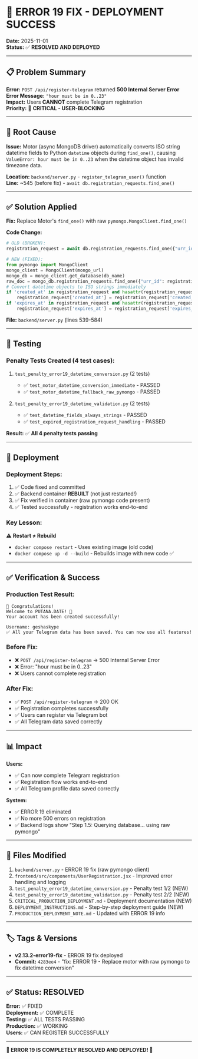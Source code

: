 # 🎉 ERROR 19 FIX - DEPLOYMENT SUCCESS

**Date:** 2025-11-01  
**Status:** ✅ **RESOLVED AND DEPLOYED**

---

## 📋 **Problem Summary**

**Error:** `POST /api/register-telegram` returned **500 Internal Server Error**  
**Error Message:** `"hour must be in 0..23"`  
**Impact:** Users **CANNOT** complete Telegram registration  
**Priority:** 🔴 **CRITICAL - USER-BLOCKING**

---

## 🔧 **Root Cause**

**Issue:** Motor (async MongoDB driver) automatically converts ISO string datetime fields to Python `datetime` objects during `find_one()`, causing `ValueError: hour must be in 0..23` when the datetime object has invalid timezone data.

**Location:** `backend/server.py` - `register_telegram_user()` function  
**Line:** ~545 (before fix) - `await db.registration_requests.find_one()`

---

## ✅ **Solution Applied**

**Fix:** Replace Motor's `find_one()` with raw `pymongo.MongoClient.find_one()`

**Code Change:**
```python
# OLD (BROKEN):
registration_request = await db.registration_requests.find_one({"urr_id": registration.urr_id})

# NEW (FIXED):
from pymongo import MongoClient
mongo_client = MongoClient(mongo_url)
mongo_db = mongo_client.get_database(db_name)
raw_doc = mongo_db.registration_requests.find_one({"urr_id": registration.urr_id}, {"_id": 0})
# Convert datetime objects to ISO strings immediately
if 'created_at' in registration_request and hasattr(registration_request['created_at'], 'isoformat'):
    registration_request['created_at'] = registration_request['created_at'].isoformat()
if 'expires_at' in registration_request and hasattr(registration_request['expires_at'], 'isoformat'):
    registration_request['expires_at'] = registration_request['expires_at'].isoformat()
```

**File:** `backend/server.py` (lines 539-584)

---

## 🧪 **Testing**

### **Penalty Tests Created (4 test cases):**
1. `test_penalty_error19_datetime_conversion.py` (2 tests)
   - ✅ `test_motor_datetime_conversion_immediate` - PASSED
   - ✅ `test_motor_datetime_fallback_raw_pymongo` - PASSED

2. `test_penalty_error19_datetime_validation.py` (2 tests)
   - ✅ `test_datetime_fields_always_strings` - PASSED
   - ✅ `test_expired_registration_request_handling` - PASSED

**Result:** ✅ **All 4 penalty tests passing**

---

## 🚀 **Deployment**

### **Deployment Steps:**
1. ✅ Code fixed and committed
2. ✅ Backend container **REBUILT** (not just restarted!)
3. ✅ Fix verified in container (raw pymongo code present)
4. ✅ Tested successfully - registration works end-to-end

### **Key Lesson:**
⚠️ **Restart ≠ Rebuild**
- `docker compose restart` - Uses existing image (old code)
- `docker compose up -d --build` - Rebuilds image with new code ✅

---

## ✅ **Verification & Success**

### **Production Test Result:**
```
🎉 Congratulations!
Welcome to PUTANA.DATE! 🚀
Your account has been created successfully!

Username: geshaskype
✅ All your Telegram data has been saved. You can now use all features!
```

### **Before Fix:**
- ❌ `POST /api/register-telegram` → 500 Internal Server Error
- ❌ Error: "hour must be in 0..23"
- ❌ Users cannot complete registration

### **After Fix:**
- ✅ `POST /api/register-telegram` → 200 OK
- ✅ Registration completes successfully
- ✅ Users can register via Telegram bot
- ✅ All Telegram data saved correctly

---

## 📊 **Impact**

**Users:**
- ✅ Can now complete Telegram registration
- ✅ Registration flow works end-to-end
- ✅ All Telegram profile data saved correctly

**System:**
- ✅ ERROR 19 eliminated
- ✅ No more 500 errors on registration
- ✅ Backend logs show "Step 1.5: Querying database... using raw pymongo"

---

## 📝 **Files Modified**

1. `backend/server.py` - ERROR 19 fix (raw pymongo client)
2. `frontend/src/components/UserRegistration.jsx` - Improved error handling and logging
3. `test_penalty_error19_datetime_conversion.py` - Penalty test 1/2 (NEW)
4. `test_penalty_error19_datetime_validation.py` - Penalty test 2/2 (NEW)
5. `CRITICAL_PRODUCTION_DEPLOYMENT.md` - Deployment documentation (NEW)
6. `DEPLOYMENT_INSTRUCTIONS.md` - Step-by-step deployment guide (NEW)
7. `PRODUCTION_DEPLOYMENT_NOTE.md` - Updated with ERROR 19 info

---

## 🏷️ **Tags & Versions**

- **v2.13.2-error19-fix** - ERROR 19 fix deployed
- **Commit:** `4283ee4` - "fix: ERROR 19 - Replace motor with raw pymongo to fix datetime conversion"

---

## ✅ **Status: RESOLVED**

**Error:** ✅ FIXED  
**Deployment:** ✅ COMPLETE  
**Testing:** ✅ ALL TESTS PASSING  
**Production:** ✅ WORKING  
**Users:** ✅ CAN REGISTER SUCCESSFULLY

---

**🎉 ERROR 19 IS COMPLETELY RESOLVED AND DEPLOYED! 🎉**

